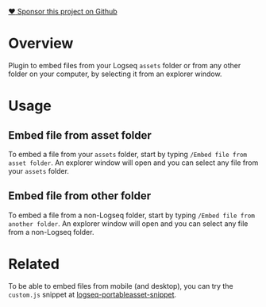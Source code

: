 [:heart: Sponsor this project on Github](https://github.com/sponsors/hkgnp)

# Overview

Plugin to embed files from your Logseq `assets` folder or from any other folder on your computer, by selecting it from an explorer window.

# Usage

## Embed file from asset folder

To embed a file from your `assets` folder, start by typing `/Embed file from asset folder`. An explorer window will open and you can select any file from your `assets` folder.

## Embed file from other folder

To embed a file from a non-Logseq folder, start by typing `/Embed file from another folder`. An explorer window will open and you can select any file from a non-Logseq folder.

# Related

To be able to embed files from mobile (and desktop), you can try the `custom.js` snippet at [logseq-portableasset-snippet](https://github.com/hkgnp/logseq-portableasset-snippet).
